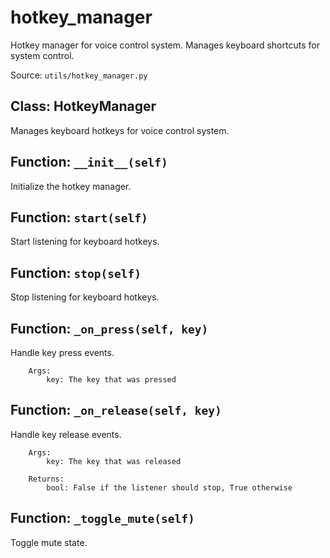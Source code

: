 # hotkey_manager

Hotkey manager for voice control system.
Manages keyboard shortcuts for system control.

Source: `utils/hotkey_manager.py`

## Class: HotkeyManager

Manages keyboard hotkeys for voice control system.

## Function: `__init__(self)`

Initialize the hotkey manager.

## Function: `start(self)`

Start listening for keyboard hotkeys.

## Function: `stop(self)`

Stop listening for keyboard hotkeys.

## Function: `_on_press(self, key)`

Handle key press events.

        Args:
            key: The key that was pressed

## Function: `_on_release(self, key)`

Handle key release events.

        Args:
            key: The key that was released

        Returns:
            bool: False if the listener should stop, True otherwise

## Function: `_toggle_mute(self)`

Toggle mute state.
